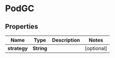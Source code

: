 

# PodGC

## Properties

Name | Type | Description | Notes
------------ | ------------- | ------------- | -------------
**strategy** | **String** |  |  [optional]



